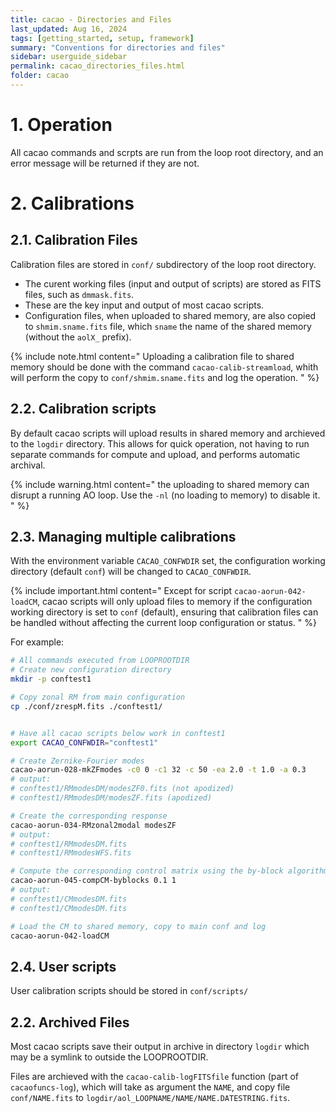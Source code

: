 ```yaml
---
title: cacao - Directories and Files
last_updated: Aug 16, 2024
tags: [getting_started, setup, framework]
summary: "Conventions for directories and files"
sidebar: userguide_sidebar
permalink: cacao_directories_files.html
folder: cacao
---
```



# 1. Operation


All cacao commands and scrpts are run from the loop root directory, and an error message will be returned if they are not.


# 2. Calibrations

## 2.1. Calibration Files

Calibration files are stored in `conf/` subdirectory of the loop root directory.

- The curent working files (input and output of scripts) are stored as FITS files, such as `dmmask.fits`.
- These are the key input and output of most cacao scripts.
- Configuration files, when uploaded to shared memory, are also copied to `shmim.sname.fits` file, which `sname` the name of the shared memory (without the `aolX_` prefix).

{% include note.html content="
Uploading a calibration file to shared memory should be done with the command `cacao-calib-streamload`, whith will perform the copy to `conf/shmim.sname.fits` and log the operation.
" %}





## 2.2. Calibration scripts

By default cacao scripts will upload results in shared memory and archieved to the `logdir` directory. This allows for quick operation, not having to run separate commands for compute and upload, and performs automatic archival.

{% include warning.html content="
the uploading to shared memory can disrupt a running AO loop. Use the `-nl` (no loading to memory) to disable it.
" %}

## 2.3. Managing multiple calibrations

With the environment variable `CACAO_CONFWDIR` set, the configuration working directory (default `conf`) will be changed to `CACAO_CONFWDIR`.

{% include important.html content="
Except for script `cacao-aorun-042-loadCM`, cacao scripts will only upload files to memory if the configuration working directory is set to `conf` (default), ensuring that calibration files can be handled without affecting the current loop configuration or status.
" %}


For example:
```bash
# All commands executed from LOOPROOTDIR
# Create new configuration directory
mkdir -p conftest1

# Copy zonal RM from main configuration
cp ./conf/zrespM.fits ./conftest1/


# Have all cacao scripts below work in conftest1
export CACAO_CONFWDIR="conftest1"

# Create Zernike-Fourier modes
cacao-aorun-028-mkZFmodes -c0 0 -c1 32 -c 50 -ea 2.0 -t 1.0 -a 0.3
# output:
# conftest1/RMmodesDM/modesZF0.fits (not apodized)
# conftest1/RMmodesDM/modesZF.fits (apodized)

# Create the corresponding response
cacao-aorun-034-RMzonal2modal modesZF
# output:
# conftest1/RMmodesDM.fits
# conftest1/RMmodesWFS.fits

# Compute the corresponding control matrix using the by-block algorithm
cacao-aorun-045-compCM-byblocks 0.1 1
# output:
# conftest1/CMmodesDM.fits
# conftest1/CMmodesDM.fits

# Load the CM to shared memory, copy to main conf and log
cacao-aorun-042-loadCM

```



## 2.4. User scripts

User calibration scripts should be stored in `conf/scripts/`


## 2.2. Archived Files

Most cacao scripts save their output in archive in directory `logdir` which may be a symlink to outside the LOOPROOTDIR.

Files are archieved with the `cacao-calib-logFITSfile` function (part of `cacaofuncs-log`), which will take as argument the `NAME`, and copy file `conf/NAME.fits` to `logdir/aol_LOOPNAME/NAME/NAME.DATESTRING.fits`.




